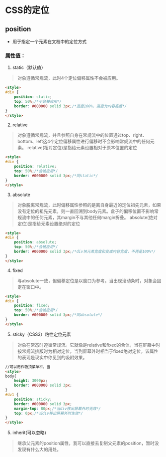 # CSS的定位

## position
- 用于指定一个元素在文档中的定位方式
### 属性值：

1. static（默认值）
> 对象遵循常规流，此时4个定位偏移属性不会被应用。
```html
<style>
#div {
	position: static;
  	top: 50%;/*不会被应用*/
  	border: #000000 solid 3px;/*宽度100%，高度为内容高度*/
}
</style>
```

2. relative
> 对象遵循常规流，并且参照自身在常规流中的位置通过top、right、bottom、left这4个定位偏移属性进行偏移时不会影响常规流中的任何元素。
> relative(相对定位)是指给元素设置相对于原本位置的定位
```html
<style>
#div {
	position: relative;
	top: 50%;/*会被应用*/
	border: #000000 solid 3px;/*同static*/
}
</style>
```

3. absolute
> 对象脱离常规流，此时偏移属性参照的是离自身最近的定位祖先元素，如果没有定位的祖先元素，则一直回溯到body元素。盒子的偏移位置不影响常规流中的任何元素，其margin不与其他任何margin折叠。
> absolute(绝对定位)是指给元素设置绝对的定位
```html
<style>
#div {
	position: absolute;
	top: 50%;/*会被应用*/
	border: #000000 solid 3px;/*div块元素宽度和变成内容宽度，不再是100%*/
}
</style>
```

4. fixed
> 与absolute一致，但偏移定位是以窗口为参考。当出现滚动条时，对象会固定在窗口中。
```html
<style>
#div {
	position: fixed;
	top: 50%;/*会被应用*/
	border: #000000 solid 3px;/*同absolute*/
}
</style>
```

5. sticky（CSS3）粘性定位元素
> 对象在常态时遵循常规流。它就像是relative和fixed的合体，当在屏幕中时按常规流排版时为相对定位，当到屏幕外时相当于fixed绝对定位，该属性的表现是现实中你见到的吸附效果。
```html
//可以用作吸顶菜单栏，当
<style>
body{
	height: 3000px;
	border: #000000 solid 3px;
}
#dv1 {
	position: sticky;
	border: #000000 solid 3px;
	margin-top: 80px;/*当div移出屏幕外时无效*/
	top: 0px;/*当div移出屏幕外时生效*/
}
</style>
```

5. inherit(可以忽略)
> 继承父元素的position属性，我可以直接去复制父元素的position，暂时没发现有什么大的用处。
